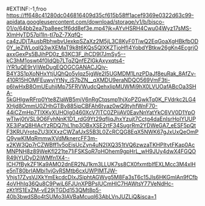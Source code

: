 #EXTINF:-1,froo
https://ff648c41280dc046816409d35cf615b58ff1acef9369e0322d63c99-apidata.googleusercontent.com/download/storage/v1/b/bisco-01/o/64bb2ea7ba8eec1f6dd8ef3e.mp4?jk=AYvHSRH4Cwu04Wyz17sMS-XlmHyTD57pl1In-tI7pZ-7XqfQ-ca4zJDjTAusbRbhwbvUexkpSZaXz2M5jL3C8KyF0TiwQ2EqGoaXgHBkfbOD0Y_ieZWLoqlQ3wXEMaT9k8t6KQs5QlXKZTjoHfI4YobdYBtkw26gKn4EcgrjOaxxGexPs5BJihPD0z_63KC3F_ihCD9l7JmSy5--kC3hM1oswt4f0IdQb7LTqZQnfEZlGkAxyxqts4-iYR1uQE9rVjWeDugEQOGCGANACJQjv-B4Y3S1pXoNHxYtjUQhQo5yIqz5jgWe2I5UGMDM1LnzPDaJf8euRak_8AfZv-410R15HOMFEuwvjYtNy_iS7bZN__qXMDU9eraNDQO569VmF3ti-p6IwHxB8OmUEuhijMp75FRVWudcQehxlipMUWMj9hX0LVUOafABcOa3SHA-5kGHIgwRFrp0Yte8ZlaWB5mjV6nRgCtqsmp1hjXoPZGwkTq0K_FVdrkc2LG4XHjd8OmmU0ZHhGTBy885ipCBFAh6tyaz0wQ9tyhfWnF70-44iCZmHp7TIXKyXUHOIg0460XcV7ITC0ZPiiAV0EavNnYatYkC6VV0D1YpOwTIwj0tVSL9O6FvhNnK1D1_rdG9Yt29qfljqJhxYzujt7Cctg4daEnIsrHoIYUUPXE3iPaQ8HlAcYzRDQ7hL1hp3OBxXSE2rtF34SugrRm2YDWeGA7_eESF5pQtF3KRUVrotpZU3lXXxzCWZafJxS5B3L0ZcRCQG8EqX5NWK67gJxUxQeOmPQ9ywKIMqRmmwXVdMknercFF3m-x2KW3Qp7rCZWBff1v5oEisUcZyn4uN2IXQ351tVQ6zwzaTKHPItytFKap0AcMNPNH8z89WeKfl221te71iFSKSoR7oHOhem9gpHrL_wH9JUy4dwX4FGQOR49jYUDyD2iWMfn1X4--ICH7fBykZF1Ka9AMO2dnER2NJ1km3LLUK7ss8CX0fxmtbIfEXLMcc3M4xlHe5nT80brIAMbi1vjGvRSMtb6cxUWPIMTJW-Vhjs17ZvsVJXkYmEkcdcDIxJSiphtAGWvg5M8Fa3sT6c15Jls6HKGmlAn9fCfb4oVHhIq36Qu8C9PwiL6FJUnXPBPslUCmHlC7HAWtsY77VeNdHc-zKt1fS1ExZM-vE29jTGDd153QMt8p5-40b3bwdSBo4tSUMo3IAVBaMcuqI63AbLVnJUZLiQ&isca=1
